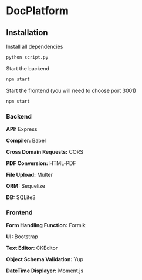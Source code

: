 # DocPlatform

## Installation


Install all dependencies
```bash
python script.py
```

Start the backend
```bash
npm start
```

Start the frontend (you will need to choose port 3001)
```bash
npm start
```


### Backend

**API:** Express

**Compiler:** Babel

**Cross Domain Requests:** CORS

**PDF Conversion:** HTML-PDF

**File Upload:** Multer

**ORM:** Sequelize

**DB:** SQLite3


### Frontend

**Form Handling Function:** Formik

**UI:** Bootstrap

**Text Editor:** CKEditor

**Object Schema Validation:** Yup

**DateTime Displayer:** Moment.js
